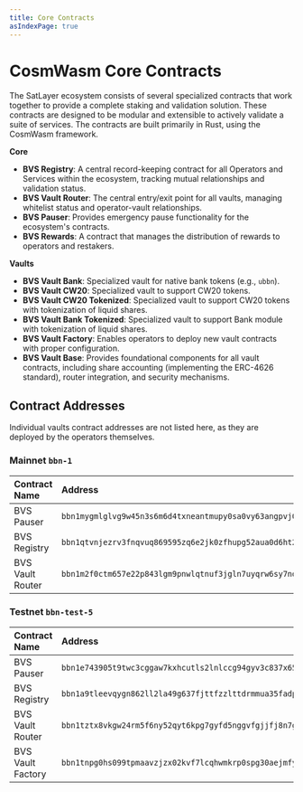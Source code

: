 ```yaml
---
title: Core Contracts
asIndexPage: true
---
```


# CosmWasm Core Contracts

The SatLayer ecosystem consists of several specialized contracts
that work together to provide a complete staking and validation solution.
These contracts are designed to be modular and extensible to actively validate a suite of services.
The contracts are built primarily in Rust, using the CosmWasm framework.

**Core**

- **BVS Registry**:
  A central record-keeping contract for all Operators and Services within the ecosystem, tracking mutual relationships and validation status.
- **BVS Vault Router**:
  The central entry/exit point for all vaults, managing whitelist status and operator-vault relationships.
- **BVS Pauser**:
  Provides emergency pause functionality for the ecosystem's contracts.
- **BVS Rewards**:
  A contract that manages the distribution of rewards to operators and restakers.

**Vaults**

- **BVS Vault Bank**:
  Specialized vault for native bank tokens (e.g., `ubbn`).
- **BVS Vault CW20**:
  Specialized vault to support CW20 tokens.
- **BVS Vault CW20 Tokenized**:
  Specialized vault to support CW20 tokens with tokenization of liquid shares.
- **BVS Vault Bank Tokenized**:
  Specialized vault to support Bank module with tokenization of liquid shares.
- **BVS Vault Factory**:
  Enables operators to deploy new vault contracts with proper configuration.
- **BVS Vault Base**:
  Provides foundational components for all vault contracts,
  including share accounting (implementing the ERC-4626 standard), router integration, and security mechanisms.

## Contract Addresses

Individual vaults contract addresses are not listed here, as they are deployed by the operators themselves.

### Mainnet `bbn-1`

| Contract Name    | Address                                                          |
| :--------------- | :--------------------------------------------------------------- |
| BVS Pauser       | `bbn1mygmlglvg9w45n3s6m6d4txneantmupy0sa0vy63angpvj0qp7usr8wxgg` |
| BVS Registry     | `bbn1qtvnjezrv3fnqvuq869595zq6e2jk0zfhupg52aua0d6ht2a4jjsprqeae` |
| BVS Vault Router | `bbn1m2f0ctm657e22p843lgm9pnwlqtnuf3jgln7uyqrw6sy7nd5pc5qaasfud` |

### Testnet `bbn-test-5`

| Contract Name     | Address                                                          |
| :---------------- | :--------------------------------------------------------------- |
| BVS Pauser        | `bbn1e743905t9twc3cggaw7kxhcutls2lnlccg94gyv3c837x65ffglqmx3yg3` |
| BVS Registry      | `bbn1a9tleevqygn862ll2la49g637fjttfzzlttdrmmua35fadpuvnksuyud7a` |
| BVS Vault Router  | `bbn1tztx8vkgw24rm5f6ny52qyt6kpg7gyfd5nggvfgjjfj8n7ggkx7qfhvdum` |
| BVS Vault Factory | `bbn1tnpg0hs099tpmaavzjzx02kvf7lcqhwmkrp0spg30aejmfydxnkqfzwdyx` |
